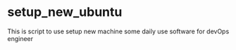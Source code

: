# setup_new_ubuntu
This is script to use setup new machine some daily use software for devOps engineer

